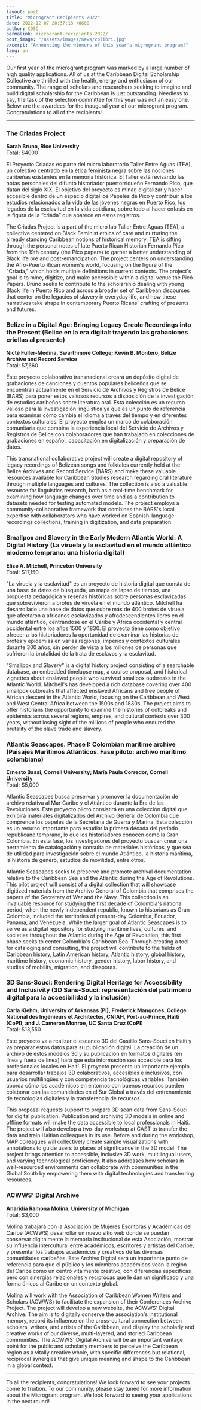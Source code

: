 ```yaml
---
layout: post
title: "Microgrant Recipients 2022"
date: 2022-12-07 20:37:13 +0600
author: CDSC
permalink: microgrant-recipients-2022/
post_image: "/assets/images/news/colibri.jpg"
excerpt: "Announcing the winners of this year's migrogrant program!"
lang: en
---
```


Our first year of the microgrant program was marked by a large number of high quality applications. All of us at the Caribbean Digital Scholarship Collective are thrilled with the health, energy and enthusiasm of our community. The range of scholars and researchers seeking to imagine and build digital scholarship for the Caribbean is just outstanding. Needless to say, the task of the selection committee for this year was not an easy one. Below are the awardees for the inaugural year of our microgrant program. Congratulations to all of the recipients!

---

### The Criadas Project

**Sarah Bruno, Rice University**   
Total: $4000   

El Proyecto Criadas es parte del micro laboratorio Taller Entre Aguas (TEA), un colectivo centrado en la ética feminista negra sobre las nociones caribeñas existentes en la memoria histórica. El Taller está revisando las notas personales del difunto historiador puertorriqueño Fernando Píco, que datan del siglo XIX. El objetivo del proyecto es minar, digitalizar y hacer accesible dentro de un espacio digital los Papeles de Picó y contribuir a los estudios relacionados a la vida de las jóvenes negras en Puerto Rico, los legados de la esclavitud en la vida cotidiana, sobre todo al hacer énfasis en la figura de la “criada” que aparece en estos registros. 

The Criadas Project is a part of the micro lab Taller Entre Aguas (TEA), a collective centered on Black Feminist ethics of care and nurturing the already standing Caribbean notions of historical memory. TEA is sifting through the personal notes of late Puerto Rican Historian Fernando Píco from the 19th century (the Píco papers) to garner a better understanding of Black life pre and post-emancipation. The project centers on understanding the Afro-Puerto Rican women's world, focusing on the figure of the "Criada," which holds multiple definitions in current contexts. The project's goal is to mine, digitize, and make accessible within a digital venue the Picó Papers. Bruno seeks to contribute to the scholarship dealing with young Black life in Puerto Rico and across a broader set of Caribbean discourses that center on the legacies of slavery in everyday life, and how these narratives take shape in contemporary Puerto Ricans' crafting of presents and futures.

### Belize in a Digital Age: Bringing Legacy Creole Recordings into the Present (Belice en la era digital: trayendo las grabaciones criollas al presente)

**Nicté Fuller-Medina, Swarthmore College; Kevin B. Montero, Belize Archive and Record Service**   
Total: $7,660 

Este proyecto colaborativo transnacional creará un depósito digital de grabaciones de canciones y cuentos populares beliceños que se encuentran actualmente en el Servicio de Archivos y Registros de Belice (BARS) para poner estos valiosos recursos a disposición de la investigación de estudios caribeños sobre literatura oral. Esta colección es un recurso valioso para la investigación lingüística ya que es un punto de referencia para examinar cómo cambia el idioma a través del tiempo y en diferentes contextos culturales. El proyecto emplea un marco de colaboración comunitaria que combina la experiencia local del Servicio de Archivos y Registros de Belice con colaboradores que han trabajado en colecciones de grabaciones en español, capacitación en digitalización y preparación de datos.

This transnational collaborative project will create a digital repository of legacy recordings of Belizean songs and folktales currently held at the Belize Archives and Record Service (BARS) and make these valuable resources available for Caribbean Studies research regarding oral literature through multiple languages and cultures. The collection is also a valuable resource for linguistics research, both as a real-time benchmark for examining how language changes over time and as a contribution to datasets needed for testing automated models. The project employs a community-collaborative framework that combines the BARS's local expertise with collaborators who have worked on Spanish-language recordings collections, training in digitization, and data preparation.

### Smallpox and Slavery in the Early Modern Atlantic World: A Digital History (La viruela y la esclavitud en el mundo atlántico moderno temprano: una historia digital)

**Elise A. Mitchell, Princeton University**   
Total: $17,150

"La viruela y la esclavitud" es un proyecto de historia digital que consta de una base de datos de búsqueda, un mapa de lapso de tiempo, una propuesta pedagógica y reseñas históricas sobre personas esclavizadas que sobrevivieron a brotes de viruela en el mundo atlántico. Mitchell ha desarrollado una base de datos que cubre más de 400 brotes de viruela que afectaron a africanos esclavizados y afrodescendientes libres en el mundo atlántico, centrándose en el Caribe y África occidental y central occidental entre los años 1500 y 1830. El proyecto tiene como objetivo ofrecer a los historiadores la oportunidad de examinar las historias de brotes y epidemias en varias regiones, imperios y contextos culturales durante 300 años, sin perder de vista a los millones de personas que sufrieron la brutalidad de la trata de esclavos y la esclavitud.

"Smallpox and Slavery" is a digital history project consisting of a searchable database, an embedded timelapse map, a course proposal, and historical vignettes about enslaved people who survived smallpox outbreaks in the Atlantic World. Mitchell's has developed a rich database covering over 400 smallpox outbreaks that affected enslaved Africans and free people of African descent in the Atlantic World, focusing on the Caribbean and West and West Central Africa between the 1500s and 1830s. The project aims to offer historians the opportunity to examine the histories of outbreaks and epidemics across several regions, empires, and cultural contexts over 300 years, without losing sight of the millions of people who endured the brutality of the slave trade and slavery.

### Atlantic Seascapes. Phase I: Colombian maritime archive (Paisajes Marítimos Atlánticos. Fase piloto: archivo marítimo colombiano)

**Ernesto Bassi, Cornell University; María Paula Corredor, Cornell University**   
Total: $5,000

Atlantic Seascapes busca preservar y promover la documentación de archivo relativa al Mar Caribe y el Atlántico durante la Era de las Revoluciones. Este proyecto piloto consistirá en una colección digital que exhibirá materiales digitalizados del Archivo General de Colombia que comprende los papeles de la Secretaría de Guerra y Marina. Esta colección es un recurso importante para estudiar la primera década del período republicano temprano, lo que los historiadores conocen como la Gran Colombia. En esta fase, los investigadores del proyecto buscan crear una herramienta de catalogación y consulta de materiales históricos, y que sea de utilidad para investigación sobre el mundo Atlántico, la historia marítima, la historia de género, estudios de movilidad, entre otros.

Atlantic Seascapes seeks to preserve and promote archival documentation relative to the Caribbean Sea and the Atlantic during the Age of Revolutions. This pilot project will consist of a digital collection that will showcase digitized materials from the Archivo General of Colombia that comprises the papers of the Secretary of War and the Navy. This collection is an invaluable resource for studying the first decade of Colombia's national period, when the newly independent republic, known to historians as Gran Colombia, included the territories of present-day Colombia, Ecuador, Panama, and Venezuela. While the larger goal of Atlantic Seascapes is to serve as a digital repository for studying maritime lives, cultures, and societies throughout the Atlantic during the Age of Revolution, this first phase seeks to center Colombia's Caribbean Sea. Through creating a tool for cataloging and consulting, the project will contribute to the fields of Caribbean history, Latin American history, Atlantic history, global history, maritime history, economic history, gender history, labor history, and studies of mobility, migration, and diasporas.

### 3D Sans-Souci: Rendering Digital Heritage for Accessibility and Inclusivity (3D Sans-Souci: representación del patrimonio digital para la accesibilidad y la inclusión)

**Carla Klehm, University of Arkansas (PI), Frederick Mangones, Collège National des Ingénieurs et Architectes, CNIAH, Port-au-Prince, Haïti (CoPI), and J. Cameron Monroe, UC Santa Cruz (CoPI)**   
Total: $13,550

Este proyecto va a realizar el escaneo 3D del Castillo Sans-Souci en Haití y va preparar estos datos para su publicación digital. La creación de un archivo de estos modelos 3d y su publicación en formatos digitales (en línea y fuera de línea) hará que esta información sea accesible para los profesionales locales en Haití. El proyecto presenta un importante ejemplo para desarrollar trabajos 3D colaborativos, accesibles e inclusivos, con usuarios multilingües y con competencia tecnológicas variables. También aborda cómo los académicos en entornos con buenos recursos pueden colaborar con las comunidades en el Sur Global a través del entrenamiento de tecnologías digitales y la transferencia de recursos.

This proposal requests support to prepare 3D scan data from Sans-Souci for digital publication. Publication and archiving 3D models in online and offline formats will make the data accessible to local professionals in Haiti. The project will also develop a two-day workshop at CAST to transfer the data and train Haitian colleagues in its use. Before and during the workshop, MAP colleagues will collectively create sample visualizations with annotations to guide users to places of significance in the 3D model. The project brings attention to accessible, inclusive 3D work, multilingual users, and varying technological proficiency. It also addresses how scholars in well-resourced environments can collaborate with communities in the Global South by empowering them with digital technologies and transferring resources.

### ACWWS' Digital Archive 

**Anaridia Ramona Molina, University of Michigan**   
Total: $3,000

Molina trabajará con la Asociación de Mujeres Escritoras y Académicas del Caribe (ACWWS) desarrollar un nuevo sitio web donde se puedan conservar digitalmente la memoria institucional de esta Asociación, mostrar su influencia intercultural entre académicos, escritores y artistas del Caribe, y presentar los trabajos académicos y creativos de las diversas comunidades caribeñas. Este Archivo Digital será un importante punto de referencia para que el público y los miembros académicos vean la región del Caribe como un centro vitalmente creativo, con diferencias específicas pero con sinergias relacionales y recíprocas que le dan un significado y una forma únicos al Caribe en un contexto global.

Molina will work with the Association of Caribbean Women Writers and Scholars (ACWWS) to facilitate the expansion of their Conferences Archive Project. The project will develop a new website, the ACWWS' Digital Archive. The aim is to digitally conserve the association's institutional memory, record its influence on the cross-cultural connection between scholars, writers, and artists of the Caribbean, and display the scholarly and creative works of our diverse, multi-layered, and storied Caribbean communities. The ACWWS' Digital Archive will be an important vantage point for the public and scholarly members to perceive the Caribbean region as a vitally creative whole, with specific differences but relational, reciprocal synergies that give unique meaning and shape to the Caribbean in a global context.

---

To all the recipients, congratulations! We look forward to see your projects come to fruition. To our community, please stay tuned for more information about the Microgrant program. We look forward to seeing your applications in the next round!


